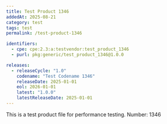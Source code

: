 ```yaml
---
title: Test Product 1346
addedAt: 2025-08-21
category: test
tags: test
permalink: /test-product-1346

identifiers:
  - cpe: cpe:2.3:a:testvendor:test_product_1346
  - purl: pkg:generic/test_product_1346@1.0.0

releases:
  - releaseCycle: "1.0"
    codename: "Test Codename 1346"
    releaseDate: 2025-01-01
    eol: 2026-01-01
    latest: "1.0.0"
    latestReleaseDate: 2025-01-01
---
```


This is a test product file for performance testing. Number: 1346
